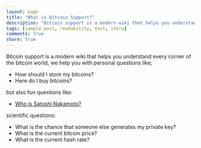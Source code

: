```yaml
---
layout: page
title: "What is Bitcoin Support?"
description: "Bitcoin support is a modern wiki that helps you understand every corner of the bitcoin world."
tags: [sample post, readability, test, intro]
comments: true
share: true
---
```


Bitcoin support is a modern wiki that helps you understand every corner of the bitcoin world, we help you with personal questions like;

- How should I store my bitcoins?
- Here do I buy bitcoins?

but also fun questions like:

- [Who is Satoshi Nakamoto?]('http://google.com')


scientific questions:

- What is the chance that someone else generates my private key?
- What is the current bitcoin price?
- What is the current hash rate?
